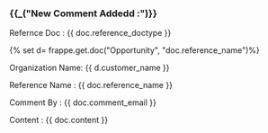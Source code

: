 <h3>{{_("New Comment Addedd :")}}</h3>
<p>Refernce Doc : {{ doc.reference_doctype }}</p>
{% set  d= frappe.get.doc("Opportunity", "doc.reference_name")%}
<p>Organization Name: {{ d.customer_name }}
<p>Reference Name : {{ doc.reference_name }}</p>
<p>Comment By : {{ doc.comment_email }}</p>
<p>Content : {{ doc.content }}</p>

